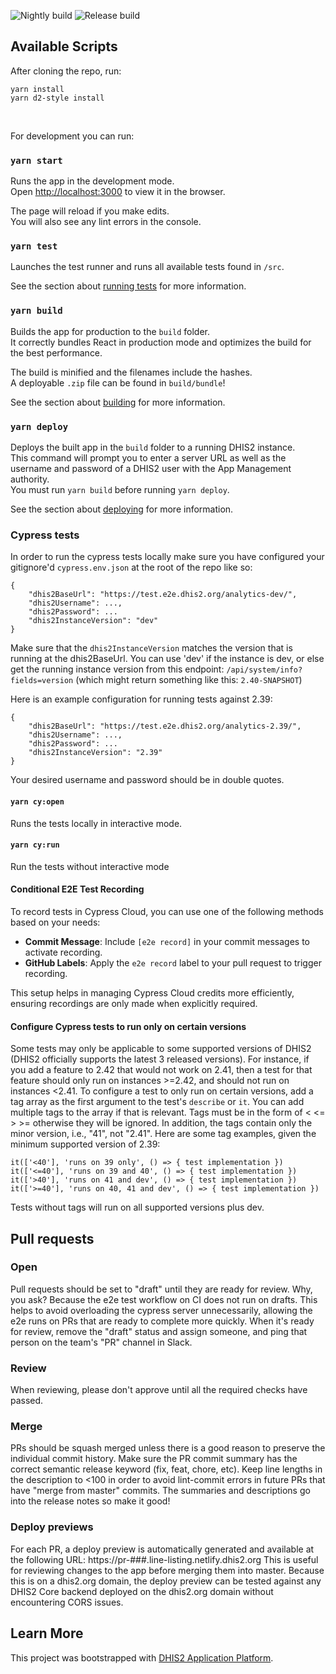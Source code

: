 ![Nightly build](https://github.com/dhis2/line-listing-app/actions/workflows/nightly.yml/badge.svg)
![Release build](https://github.com/dhis2/line-listing-app/actions/workflows/dhis2-verify-app.yml/badge.svg?branch=master)

## Available Scripts

After cloning the repo, run:

`yarn install`<br />
`yarn d2-style install`

<br />

For development you can run:

### `yarn start`

Runs the app in the development mode.<br />
Open [http://localhost:3000](http://localhost:3000) to view it in the browser.

The page will reload if you make edits.<br />
You will also see any lint errors in the console.

### `yarn test`

Launches the test runner and runs all available tests found in `/src`.<br />

See the section about [running tests](https://platform.dhis2.nu/#/scripts/test) for more information.

### `yarn build`

Builds the app for production to the `build` folder.<br />
It correctly bundles React in production mode and optimizes the build for the best performance.

The build is minified and the filenames include the hashes.<br />
A deployable `.zip` file can be found in `build/bundle`!

See the section about [building](https://platform.dhis2.nu/#/scripts/build) for more information.

### `yarn deploy`

Deploys the built app in the `build` folder to a running DHIS2 instance.<br />
This command will prompt you to enter a server URL as well as the username and password of a DHIS2 user with the App Management authority.<br/>
You must run `yarn build` before running `yarn deploy`.<br />

See the section about [deploying](https://platform.dhis2.nu/#/scripts/deploy) for more information.

### Cypress tests

In order to run the cypress tests locally make sure you have configured your gitignore'd `cypress.env.json` at the root of the repo like so:

```
{
    "dhis2BaseUrl": "https://test.e2e.dhis2.org/analytics-dev/",
    "dhis2Username": ...,
    "dhis2Password": ...
    "dhis2InstanceVersion": "dev"
}
```

Make sure that the `dhis2InstanceVersion` matches the version that is running at the dhis2BaseUrl. You can use 'dev' if the instance is dev, or else get the running instance version from this endpoint: `/api/system/info?fields=version` (which might return something like this: `2.40-SNAPSHOT`)

Here is an example configuration for running tests against 2.39:

```
{
    "dhis2BaseUrl": "https://test.e2e.dhis2.org/analytics-2.39/",
    "dhis2Username": ...,
    "dhis2Password": ...
    "dhis2InstanceVersion": "2.39"
}
```

Your desired username and password should be in double quotes.

#### `yarn cy:open`

Runs the tests locally in interactive mode.

#### `yarn cy:run`

Run the tests without interactive mode

#### Conditional E2E Test Recording

To record tests in Cypress Cloud, you can use one of the following methods based on your needs:

-   **Commit Message**: Include `[e2e record]` in your commit messages to activate recording.
-   **GitHub Labels**: Apply the `e2e record` label to your pull request to trigger recording.

This setup helps in managing Cypress Cloud credits more efficiently, ensuring recordings are only made when explicitly required.

#### Configure Cypress tests to run only on certain versions

Some tests may only be applicable to some supported versions of DHIS2 (DHIS2 officially supports the latest 3 released versions). For instance, if you add a feature to 2.42 that would not work on 2.41, then a test for that feature should only run on instances >=2.42, and should not run on instances <2.41. To configure a test to only run on certain versions, add a tag array as the first argument to the test's `describe` or `it`. You can add multiple tags to the array if that is relevant. Tags must be in the form of < <= > >= otherwise they will be ignored. In addition, the tags contain only the minor version, i.e., "41", not "2.41". Here are some tag examples, given the minimum supported version of 2.39:

```
it(['<40'], 'runs on 39 only', () => { test implementation })
it(['<=40'], 'runs on 39 and 40', () => { test implementation })
it(['>40'], 'runs on 41 and dev', () => { test implementation })
it(['>=40'], 'runs on 40, 41 and dev', () => { test implementation })
```

Tests without tags will run on all supported versions plus dev.

## Pull requests

### Open

Pull requests should be set to "draft" until they are ready for review. Why, you ask? Because the e2e test workflow on CI does not run on drafts. This helps to avoid overloading the cypress server unnecessarily, allowing the e2e runs on PRs that are ready to complete more quickly. When it's ready for review, remove the "draft" status and assign someone, and ping that person on the team's "PR" channel in Slack.

### Review

When reviewing, please don't approve until all the required checks have passed.

### Merge

PRs should be squash merged unless there is a good reason to preserve the individual commit history. Make sure the PR commit summary has the correct semantic release keyword (fix, feat, chore, etc). Keep line lengths in the description to <100 in order to avoid lint-commit errors in future PRs that have "merge from master" commits. The summaries and descriptions go into the release notes so make it good!

### Deploy previews

For each PR, a deploy preview is automatically generated and available at the following URL: https://pr-###.line-listing.netlify.dhis2.org This is useful for reviewing changes to the app before merging them into master. Because this is on a dhis2.org domain, the deploy preview can be tested against any DHIS2 Core backend deployed on the dhis2.org domain without encountering CORS issues.

## Learn More

This project was bootstrapped with [DHIS2 Application Platform](https://github.com/dhis2/app-platform).
